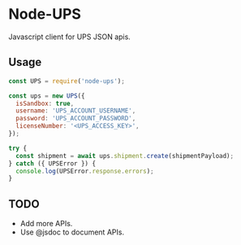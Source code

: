 # Node-UPS

Javascript client for UPS JSON apis.


## Usage

```javascript
const UPS = require('node-ups');

const ups = new UPS({
  isSandbox: true,
  username: 'UPS_ACCOUNT_USERNAME',
  password: 'UPS_ACCOUNT_PASSWORD',
  licenseNumber: '<UPS_ACCESS_KEY>',
});

try {
  const shipment = await ups.shipment.create(shipmentPayload);
} catch ({ UPSError }) {
  console.log(UPSError.response.errors);
}

```

## TODO

* Add more APIs.
* Use @jsdoc to document APIs.
